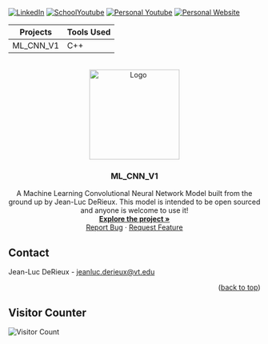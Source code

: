 <!-- Improved compatibility of back to top link: See: https://github.com/othneildrew/Best-README-Template/pull/73 -->
<a name="readme-top"></a>

[![LinkedIn][linkedin-shield]][linkedin-url]
[![SchoolYoutube][SchoolYoutube-shield]][SchoolYoutube-url]
[![Personal Youtube][PersonalYoutube-shield]][PersonalYoutube-url]
[![Personal Website][personalWeb-shield]][personalWeb-url]


Projects  | Tools Used
--------- | ----------
ML_CNN_V1 | C++


<!-- PROJECT LOGO -->
<br />
<div align="center">
  <a href="https://github.com/github_username/repo_name">
    <img src="DALL·E 2023-02-08 12.34.56.png" alt="Logo" width="180" height="180">
  </a>

<h3 align="center">ML_CNN_V1</h3>

  <p align="center">
    A Machine Learning Convolutional Neural Network Model built from the ground up by Jean-Luc DeRieux. This model is intended to be open sourced and anyone is welcome to use it!
    <br />
    <a href="https://github.com/Jean-LucDeRieux/ML_CNN_V1"><strong>Explore the project »</strong></a>
    <br />
    <a href="https://github.com/Jean-LucDeRieux/ML_CNN_V1/issues">Report Bug</a>
    ·
    <a href="https://github.com/Jean-LucDeRieux/ML_CNN_V1/issues">Request Feature</a>
  </p>
</div>


<!-- CONTACT -->
## Contact

Jean-Luc DeRieux - jeanluc.derieux@vt.edu

<p align="right">(<a href="#readme-top">back to top</a>)</p>


<!-- MARKDOWN LINKS & IMAGES -->
<!-- https://www.markdownguide.org/basic-syntax/#reference-style-links -->
## Visitor Counter
![Visitor Count](https://profile-counter.glitch.me/{Jean-LucDeRieux}/count.svg)

[personalWeb-shield]: https://img.shields.io/badge/-Personal_Website-black.svg?style=for-the-badge&logo=Personal_Website&colorB=555
[personalWeb-url]: https://jean-lucderieux.github.io/JeanLucDeRieux.github.io/index

[SchoolYoutube-shield]: https://img.shields.io/badge/-School_Channel-black.svg?style=for-the-badge&logo=School_Channel&colorB=555
[SchoolYoutube-url]: https://www.youtube.com/@jean-lucderieux6877/featured

[PersonalYoutube-shield]: https://img.shields.io/badge/-Personal_Channel-black.svg?style=for-the-badge&logo=Personal_Channel&colorB=555
[PersonalYoutube-url]: https://www.youtube.com/@jldx/featured

[linkedin-shield]: https://img.shields.io/badge/-LinkedIn-black.svg?style=for-the-badge&logo=linkedin&colorB=555
[linkedin-url]: https://www.linkedin.com/in/jeanlucderieux/

[product-screenshot]: images/screenshot.png
[Next.js]: https://img.shields.io/badge/next.js-000000?style=for-the-badge&logo=nextdotjs&logoColor=white
[Next-url]: https://nextjs.org/
[React.js]: https://img.shields.io/badge/React-20232A?style=for-the-badge&logo=react&logoColor=61DAFB
[React-url]: https://reactjs.org/
[Vue.js]: https://img.shields.io/badge/Vue.js-35495E?style=for-the-badge&logo=vuedotjs&logoColor=4FC08D
[Vue-url]: https://vuejs.org/
[Angular.io]: https://img.shields.io/badge/Angular-DD0031?style=for-the-badge&logo=angular&logoColor=white
[Angular-url]: https://angular.io/
[Svelte.dev]: https://img.shields.io/badge/Svelte-4A4A55?style=for-the-badge&logo=svelte&logoColor=FF3E00
[Svelte-url]: https://svelte.dev/
[Laravel.com]: https://img.shields.io/badge/Laravel-FF2D20?style=for-the-badge&logo=laravel&logoColor=white
[Laravel-url]: https://laravel.com
[Bootstrap.com]: https://img.shields.io/badge/Bootstrap-563D7C?style=for-the-badge&logo=bootstrap&logoColor=white
[Bootstrap-url]: https://getbootstrap.com
[JQuery.com]: https://img.shields.io/badge/jQuery-0769AD?style=for-the-badge&logo=jquery&logoColor=white
[JQuery-url]: https://jquery.com 
